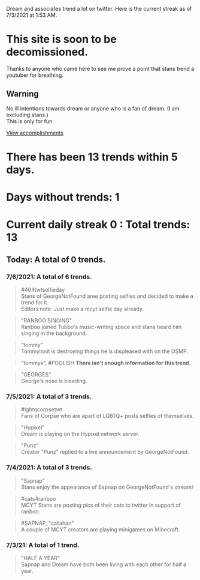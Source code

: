 Dream and associates trend a lot on twitter. Here is the current streak as of 7/3/2021 at 1:53 AM.  

# This site is soon to be decomissioned.  
Thanks to anyone who came here to see me prove a point that stans trend a youtuber for breathing.  
  
## Warning
No ill intentions towards dream or anyone who is a fan of dream. (I am excluding stans.)  
This is only for fun

[View accomplishments](https://dream.justodaya.ga/history)

# There has been 13 trends within 5 days.  
# Days without trends: **1**
# Current daily streak **0** : Total trends: **13**  

## Today: A total of **0** trends.

### 7/6/2021: A total of **6** trends.  
> #404twtselfieday  
> Stans of GeorgeNotFound aree posting selfies and decided to make a trend for it.  
> Editors note: Just make a mcyt selfie day already.  

> "RANBOO SINGING"  
> Ranboo joined Tubbo's music-writing space and stans heard him singing in the background.

> "tommy"  
> Tommyinnit is destroying things he is displeased with on the DSMP.

> "tommys", #FOOLISH
> **There isn't enough information for this trend.**

> "GEORGES"  
> George's nose is bleeding. 

### 7/5/2021: A total of **3** trends.
> #lgbtqcorpsetwt  
> Fans of Corpse who are apart of LGBTQ+ posts selfies of themselves.

> "Hypixel"  
> Dream is playing on the Hypixel network server.

> "Punz"  
> Creator "Punz" replied to a live announcement by GeorgeNotFound.

### 7/4/2021: A total of **3** trends.  
> "Sapnap"  
> Stans enjoy the appearance of Sapnap on GeorgeNotFound's stream/

> #cats4ranboo  
> MCYT Stans are posting pics of their cats to twitter in support of ranboo.

> #SAPNAP, "callahan"  
> A couple of MCYT creators are playing minigames on Minecraft.

### 7/3/21: A total of **1** trend.
> "HALF A YEAR"  
> Sapnap and Dream have both been living with each other for half a year.

